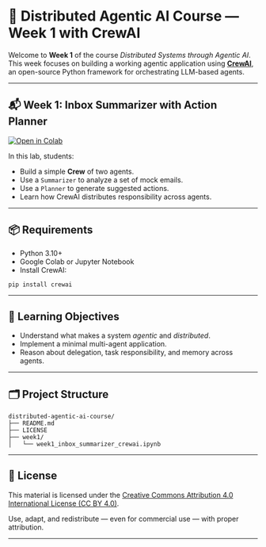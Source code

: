 # 🤖 Distributed Agentic AI Course — Week 1 with CrewAI

Welcome to **Week 1** of the course *Distributed Systems through Agentic AI*. This week focuses on building a working agentic application using [**CrewAI**](https://github.com/joaomdmoura/crewai), an open-source Python framework for orchestrating LLM-based agents.

---

## 📬 Week 1: Inbox Summarizer with Action Planner

[![Open in Colab](https://colab.research.google.com/assets/colab-badge.svg)](
https://colab.research.google.com/github/kmchandy/Distributed_Systems_Introduction/blob/main/week1/week1_inbox_summarizer_crewai.ipynb)


In this lab, students:
- Build a simple **Crew** of two agents.
- Use a `Summarizer` to analyze a set of mock emails.
- Use a `Planner` to generate suggested actions.
- Learn how CrewAI distributes responsibility across agents.

---

## 📦 Requirements

- Python 3.10+
- Google Colab or Jupyter Notebook
- Install CrewAI:
```bash
pip install crewai
```

---

## 🧠 Learning Objectives

- Understand what makes a system *agentic* and *distributed*.
- Implement a minimal multi-agent application.
- Reason about delegation, task responsibility, and memory across agents.

---

## 🗂️ Project Structure

```
distributed-agentic-ai-course/
├── README.md
├── LICENSE
├── week1/
│   └── week1_inbox_summarizer_crewai.ipynb
```

---

## 📄 License

This material is licensed under the [Creative Commons Attribution 4.0 International License (CC BY 4.0)](https://creativecommons.org/licenses/by/4.0/).

Use, adapt, and redistribute — even for commercial use — with proper attribution.

---
